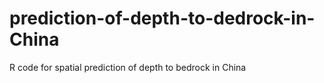 # prediction-of-depth-to-dedrock-in-China
R code for spatial prediction of depth to bedrock in China
